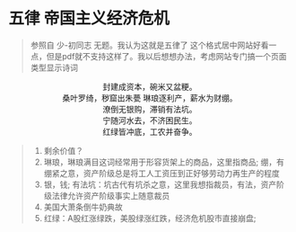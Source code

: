 # 五律 帝国主义经济危机
> 参照自 少-初同志 无题。我认为这就是五律了 
> 这个格式居中网站好看一点，但是pdf就不支持这样了。我以后想想办法，考虑网站专门搞一个页面类型显示诗词

<center>
封建成资本，碗米又盆粳。<br/>
桑叶罗绮，秽窟出朱甍
琳琅逐利产，薪水为财绷。<br/>
潦倒无银购，滞销有法坑。<br/>
宁随河水去，不济困民生。<br/>
红绿皆冲底，工农并奋争。
</center>

> 1. 剩余价值？
> 1. 琳琅，琳琅满目这词经常用于形容货架上的商品，这里指商品; 绷，有绷紧之意，资产阶级总是将工人工资压到正好够劳动力再生产的程度
> 2. 银，钱; 有法坑：坑古代有坑杀之意，这里我想指裁员，有法，资产阶级法律允许资产阶级事实上随意裁员 
> 3. 美国大萧条倒牛奶典故
> 4. 红绿：A股红涨绿跌，美股绿涨红跌，经济危机股市直接崩盘; 
<!--stackedit_data:
eyJoaXN0b3J5IjpbLTEzNjQ4MTQ2MjQsLTIxMjg0NTc1NTEsMT
QzNTc1ODgwLDE5MjE2ODQzNjhdfQ==
-->